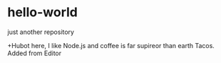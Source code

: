 # hello-world
just another repository

+Hubot here, I like Node.js and coffee is far supireor than earth Tacos.
Added from Editor